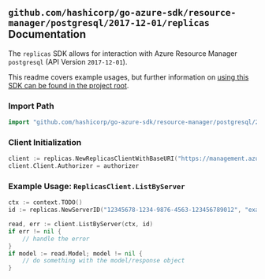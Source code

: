 
## `github.com/hashicorp/go-azure-sdk/resource-manager/postgresql/2017-12-01/replicas` Documentation

The `replicas` SDK allows for interaction with Azure Resource Manager `postgresql` (API Version `2017-12-01`).

This readme covers example usages, but further information on [using this SDK can be found in the project root](https://github.com/hashicorp/go-azure-sdk/tree/main/docs).

### Import Path

```go
import "github.com/hashicorp/go-azure-sdk/resource-manager/postgresql/2017-12-01/replicas"
```


### Client Initialization

```go
client := replicas.NewReplicasClientWithBaseURI("https://management.azure.com")
client.Client.Authorizer = authorizer
```


### Example Usage: `ReplicasClient.ListByServer`

```go
ctx := context.TODO()
id := replicas.NewServerID("12345678-1234-9876-4563-123456789012", "example-resource-group", "serverName")

read, err := client.ListByServer(ctx, id)
if err != nil {
	// handle the error
}
if model := read.Model; model != nil {
	// do something with the model/response object
}
```
